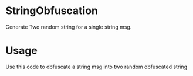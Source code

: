 # StringObfuscation

Generate Two random string for a single string msg.

# Usage
Use this code to obfuscate a string msg into two random obfuscated string
